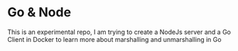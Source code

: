 # Go & Node
This is an experimental repo, I am trying to create a NodeJs server and a Go Client in Docker to learn more about marshalling and unmarshalling in Go
